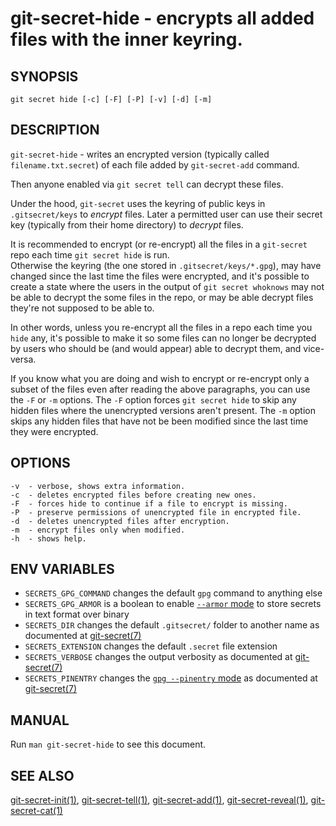 git-secret-hide - encrypts all added files with the inner keyring.
==================================================================

## SYNOPSIS

    git secret hide [-c] [-F] [-P] [-v] [-d] [-m]


## DESCRIPTION
`git-secret-hide`  - writes an encrypted version (typically called `filename.txt.secret`)
of each file added by `git-secret-add` command.

Then anyone enabled via `git secret tell` can decrypt these files. 

Under the hood, `git-secret` uses the keyring of public keys in `.gitsecret/keys` to _encrypt_ files.
Later a permitted user can use their secret key (typically from their home directory) to _decrypt_ files.

It is recommended to encrypt (or re-encrypt) all the files in a `git-secret` repo each
time `git secret hide` is run.  
Otherwise the keyring (the one stored in `.gitsecret/keys/*.gpg`),
may have changed since the last time the files were encrypted, and it's possible
to create a state where the users in the output of `git secret whoknows`
may not be able to decrypt the some files in the repo, or may be able decrypt files
they're not supposed to be able to.

In other words, unless you re-encrypt all the files in a repo each time you `hide` any,
it's possible to make it so some files can no longer be decrypted by users who should be
(and would appear) able to decrypt them, and vice-versa.

If you know what you are doing and wish
to encrypt or re-encrypt only a subset of the files
even after reading the above paragraphs, you can use the `-F` or `-m` options.
The `-F` option forces `git secret hide` to skip any hidden files
where the unencrypted versions aren't present.
The `-m` option skips any hidden files that have
not be been modified since the last time they were encrypted.


## OPTIONS

    -v  - verbose, shows extra information.
    -c  - deletes encrypted files before creating new ones.
    -F  - forces hide to continue if a file to encrypt is missing.
    -P  - preserve permissions of unencrypted file in encrypted file.
    -d  - deletes unencrypted files after encryption.
    -m  - encrypt files only when modified.
    -h  - shows help.


## ENV VARIABLES

- `SECRETS_GPG_COMMAND` changes the default `gpg` command to anything else
- `SECRETS_GPG_ARMOR` is a boolean to enable [`--armor` mode](https://www.gnupg.org/gph/en/manual/r1290.html) to store secrets in text format over binary
- `SECRETS_DIR` changes the default `.gitsecret/` folder to another name as documented at [git-secret(7)](https://git-secret.io/)
- `SECRETS_EXTENSION` changes the default `.secret` file extension
- `SECRETS_VERBOSE` changes the output verbosity as documented at [git-secret(7)](https://git-secret.io/)
- `SECRETS_PINENTRY` changes the [`gpg --pinentry` mode](https://github.com/gpg/pinentry) as documented at [git-secret(7)](https://git-secret.io/)


## MANUAL

Run `man git-secret-hide` to see this document.


## SEE ALSO

[git-secret-init(1)](https://git-secret.io/git-secret-init), [git-secret-tell(1)](https://git-secret.io/git-secret-tell),
[git-secret-add(1)](https://git-secret.io/git-secret-add), [git-secret-reveal(1)](https://git-secret.io/git-secret-reveal),
[git-secret-cat(1)](https://git-secret.io/git-secret-cat)
